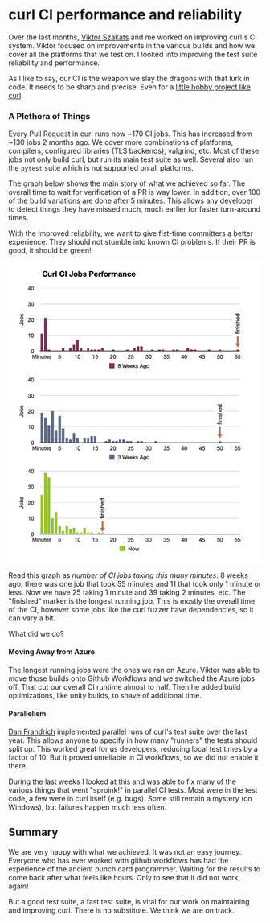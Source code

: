 # curl CI performance and reliability

Over the last months, [Viktor Szakats](https://github.com/vszakats) and me worked on improving curl's CI system. Viktor focused on improvements in the various builds and how we cover all the platforms that we test on. I looked into improving the test suite reliability and performance.

As I like to say, our CI is the weapon we slay the dragons with that lurk in code. It needs to be sharp and precise. Even for a [little hobby project like curl](https://daniel.haxx.se/blog/2024/04/22/curl-is-just-the-hobby/).

### A Plethora of Things

Every Pull Request in curl runs now ~170 CI jobs. This has increased from ~130 jobs 2 months ago. We cover more combinations of platforms, compilers, configured libraries (TLS backends), valgrind, etc. Most of these jobs not only build curl, but run its main test suite as well. Several also run the `pytest` suite which is not supported on all platforms.

The graph below shows the main story of what we achieved so far. The overall time to wait for verification of a PR is way lower. In addition, over 100 of the build variations are done after 5 minutes. This allows any developer to detect things they have missed much, much earlier for faster turn-around times.

With the improved reliability, we want to give fist-time committers a better experience. They should not stumble into known CI problems. If their PR is good, it should be green!

![Curl CI Job Performance](./images/curl-ci-performance.png)

Read this graph as *number of CI jobs taking this many minutes*. 8 weeks ago, there was one job that took 55 minutes and 11 that took only 1 minute or less. Now we have 25 taking 1 minute and 39 taking 2 minutes, etc. The "finished" marker is the longest running job. This is mostly the overall time of the CI, however some jobs like the curl fuzzer have dependencies, so it can vary a bit.

What did we do?

#### Moving Away from Azure

The longest running jobs were the ones we ran on Azure. Viktor was able to move those builds onto Github Workflows and we switched the  Azure jobs off. That cut our overall CI runtime almost to half. Then he added build optimizations, like unity builds, to shave of additional time.

#### Parallelism

[Dan Frandrich](https://github.com/dfandrich) implemented parallel runs of curl's test suite over the last year. This allows anyone to specify in how many "runners" the tests should split up. This worked great for us developers, reducing local test times by a factor of 10. But it proved unreliable in CI workflows, so we did not enable it there.

During the last weeks I looked at this and was able to fix many of the various things that went "sproink!" in parallel CI tests. Most were in the test code, a few were in curl itself (e.g. bugs). Some still remain a mystery (on Windows), but failures happen much less often.

## Summary

We are very happy with what we achieved. It was not an easy journey. Everyone who has ever worked with github workflows has had the experience of the ancient punch card programmer. Waiting for the results to come back after what feels like hours. Only to see that it did not work, again!

But a good test suite, a fast test suite, is vital for our work on maintaining and improving curl. There is no substitute. We think we are on track. 